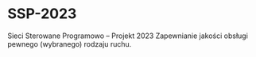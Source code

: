 # SSP-2023
Sieci Sterowane Programowo – Projekt 2023 Zapewnianie jakości obsługi pewnego (wybranego) rodzaju ruchu.
